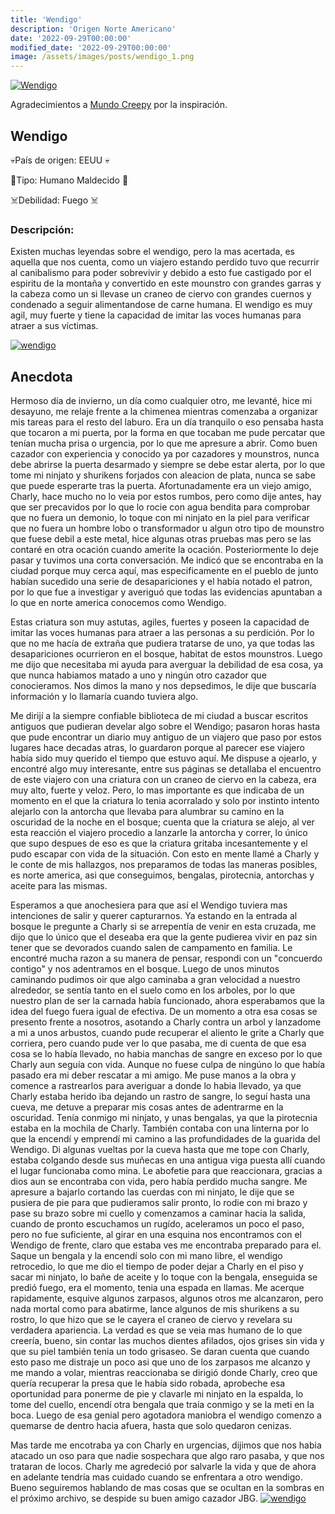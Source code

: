 ```yaml
---
title: 'Wendigo'
description: 'Origen Norte Americano'
date: '2022-09-29T00:00:00'
modified_date: '2022-09-29T00:00:00'
image: /assets/images/posts/wendigo_1.png
---
```


[![Wendigo](@@baseUrl@@/assets/images/posts/wendigo_1.png)]()

Agradecimientos a [Mundo Creepy](https://www.youtube.com/c/mundocreepy/featured) por la inspiración.

## Wendigo

💀País de origen: EEUU 💀

👻Tipo: Humano Maldecido 👻

☠️Debilidad: Fuego ☠️



### Descripción: 
Existen muchas leyendas sobre el wendigo, pero la mas acertada, es aquella que nos cuenta, como un viajero estando perdido tuvo que recurrir al canibalismo para poder sobrevivir y debido a esto fue castigado por el espiritu de la montaña y convertido en este mounstro con grandes garras y la cabeza como un si llevase un craneo de ciervo con grandes cuernos y condenado a seguir alimentandose de carne humana. El wendigo es muy agil, muy fuerte y tiene la capacidad de imitar las voces humanas para atraer a sus víctimas.

[![wendigo](@@baseUrl@@/assets/images/posts/wendigo_2.png)]()

## Anecdota

Hermoso día de invierno, un día como cualquier otro, me levanté, hice mi desayuno, me relaje frente a la chimenea mientras comenzaba a organizar mis tareas para el resto del laburo. Era un día tranquilo o eso pensaba hasta que tocaron a mi puerta, por la forma en que tocaban me pude percatar que tenían mucha prisa o urgencia, por lo que me apresure a abrir. Como buen cazador con experiencia y conocido ya por cazadores y mounstros, nunca debe abrirse la puerta desarmado y siempre se debe estar alerta, por lo que tome mi ninjato y shurikens forjados con aleacion de plata, nunca se sabe que puede esperarte tras la puerta. Afortunadamente era un viejo amigo, Charly, hace mucho no lo veia por estos rumbos, pero como dije antes, hay que ser precavidos por lo que lo rocie con agua bendita para comprobar que no fuera un demonio, lo toque con mi ninjato en la piel para verificar que no fuera un hombre lobo o transformador u algun otro tipo de mounstro que fuese debil a este metal, hice algunas otras pruebas mas pero se las contaré en otra ocación cuando amerite la ocación. Posteriormente lo deje pasar y tuvimos una corta conversación. Me indicó que se encontraba en la ciudad porque muy cerca aquí, mas especificamente en el pueblo de junto habían sucedido una serie de desapariciones y el había notado el patron, por lo que fue a investigar y averiguó que todas las evidencias apuntaban a lo que en norte america conocemos como Wendigo. 

Estas criatura son muy astutas, agiles, fuertes y poseen la capacidad de imitar las voces humanas para atraer a las personas a su perdición. Por lo que no me hacía de extraña que pudiera tratarse de uno, ya que todas las desapariciones ocurrieron en el bosque, habitat de estos mounstros. Luego me dijo que necesitaba mi ayuda para averguar la debilidad de esa cosa, ya que nunca habiamos matado a uno y ningún otro cazador que conocieramos. Nos dimos la mano y nos depsedimos, le dije que buscaría información y lo llamaría cuando tuviera algo.

Me dirijí a la siempre confiable biblioteca de mi ciudad a buscar escritos antiguos que pudieran develar algo sobre el Wendigo; pasaron horas hasta que pude encontrar un diario muy antiguo de un viajero que paso por estos lugares hace decadas atras, lo guardaron porque al parecer ese viajero había sido muy querido el tiempo que estuvo aquí. Me dispuse a ojearlo, y encontré algo muy interesante, entre sus páginas se detallaba el encuentro de este viajero con una criatura con un craneo de ciervo en la cabeza, era muy alto, fuerte y veloz. Pero, lo mas importante es que indicaba de un momento en el que la criatura lo tenia acorralado y solo por instinto intento alejarlo con la antorcha que llevaba para alumbrar su camino en la oscuridad de la noche en el bosque; cuenta que la criatura se alejo, al ver esta reacción el viajero procedio a lanzarle la antorcha y correr, lo único que supo despues de eso es que la criatura gritaba incesantemente y el pudo escapar con vida de la situación. Con esto en mente llamé a Charly y le conte de mis hallazgos, nos preparamos de todas las maneras posibles, es norte america, asi que conseguimos, bengalas, pirotecnia, antorchas y aceite para las mismas.

Esperamos a que anochesiera para que así el Wendigo tuviera mas intenciones de salir y querer capturarnos. Ya estando en la entrada al bosque le pregunte a Charly si se arrepentía de venir en esta cruzada, me dijo que lo único que el deseaba era que la gente pudierea vivir en paz sin tener que se devorados cuando salen de campamento en familia. Le encontré mucha razon a su manera de pensar, respondi con un "concuerdo contigo" y nos adentramos en el bosque. Luego de unos minutos caminando pudimos oir que algo caminaba a gran velocidad a nuestro alrededor, se sentía tanto en el suelo como en los arboles, por lo que nuestro plan de ser la carnada había funcionado, ahora esperabamos que la idea del fuego fuera igual de efectiva. De un momento a otra esa cosas se presento frente a nosotros, asotando a Charly contra un arbol y lanzadome a mi a unos arbustos, cuando pude recuperar el aliento le grite a Charly que corriera, pero cuando pude ver lo que pasaba, me di cuenta de que esa cosa se lo había llevado, no habia manchas de sangre en exceso por lo que Charly aun seguía con vida. Aunque no fuese culpa de ningúno lo que había pasado era mi deber rescatar a mi amigo. Me puse manos a la obra y comence a rastrearlos para averiguar a donde lo habia llevado, ya que Charly estaba herido iba dejando un rastro de sangre, lo seguí hasta una cueva, me detuve a preparar mis cosas antes de adentrarme en la oscuridad. Tenía conmigo mi ninjato, y unas bengalas, ya que la pirotecnia estaba en la mochila de Charly. También contaba con una linterna por lo que la encendí y emprendí mi camino a las profundidades de la guarida del Wendigo. Di algunas vueltas por la cueva hasta que me tope con Charly, estaba colgando desde sus muñecas en una antigua viga puesta allí cuando el lugar funcionaba como mina. Le abofetie para que reaccionara, gracias a dios aun se encontraba con vida, pero había perdido mucha sangre. Me apresure a bajarlo cortando las cuerdas con mi ninjato, le dije que se pusiera de pie para que pudieramos salir pronto, lo rodie con mi brazo y pase su brazo sobre mi cuello y comenzamos a caminar hacia la salida, cuando de pronto escuchamos un rugído, aceleramos un poco el paso, pero no fue suficiente, al girar en una esquina nos encontramos con el Wendigo de frente, claro que estaba ves me encontraba preparado para el. Saque un bengala y la encendí solo con mi mano libre, el wendigo retrocedio, lo que me dio el tiempo de poder dejar a Charly en el piso y sacar mi ninjato, lo bañe de aceite y lo toque con la bengala, enseguida se predió fuego, era el momento, tenia una espada en llamas. Me acerque rapidamente, esquive algunos zarpasos, algunos otros me alcanzaron, pero nada mortal como para abatirme, lance algunos de mis shurikens a su rostro, lo que hizo que se le cayera el craneo de ciervo y revelara su verdadera apariencia. La verdad es que se veia mas humano de lo que creería, bueno, sin contar las muchos dientes afilados, ojos grises sin vida y que su piel también tenia un todo grisaseo. Se daran cuenta que cuando esto paso me distraje un poco asi que uno de los zarpasos me alcanzo y me mando a volar, mientras reaccionaba se dirigió donde Charly, creo que quería recuperar la presa que le había sido robada, aprobeche esa oportunidad para ponerme de pie y clavarle mi ninjato en la espalda, lo tome del cuello, encendí otra bengala que traía conmigo y se la meti en la boca. Luego de esa genial pero agotadora maniobra el wendigo comenzo a quemarse de dentro hacia afuera, hasta que solo quedaron cenizas. 

Mas tarde me encotraba ya con Charly en urgencias, dijimos que nos habia atacado un oso para que nadie sospechara que algo raro pasaba, y que nos trataran de locos. Charly me agredeció por salvarle la vida y que de ahora en adelante tendría mas cuidado cuando se enfrentara a otro wendigo. Bueno seguiremos hablando de mas cosas que se ocultan en la sombras en el próximo archivo, se despide su buen amigo cazador JBG.
[![wendigo](@@baseUrl@@/assets/images/posts/wendigo_3.png)]()

